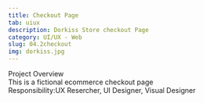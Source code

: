 ```yaml
---
title: Checkout Page
tab: uiux
description: Dorkiss Store checkout Page
category: UI/UX - Web
slug: 04.2checkout
img: dorkiss.jpg
---
```


<div class="lg:p-4 pt-4 mb-4 text-pryColor font-bold text-2xl lg:text-4xl">
  Project Overview
</div>

<div class="lg:p-4 mb-4 leading-9">
This is a fictional ecommerce checkout page
<div class="pt-4 ">
 <span class = "text-pryColor font-bold"> Responsibility:</span>UX Resercher, UI Designer, Visual Designer
</div>
</div>

  <div class="mt-14">
    <div><dynamic-image filename="Check out.png"></dynamic-image> </div>
  </div>

<!--more-->
